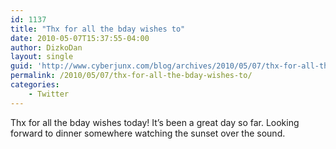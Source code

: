 ```yaml
---
id: 1137
title: "Thx for all the bday wishes to"
date: 2010-05-07T15:37:55-04:00
author: DizkoDan
layout: single
guid: 'http://www.cyberjunx.com/blog/archives/2010/05/07/thx-for-all-the-bday-wishes-to/'
permalink: /2010/05/07/thx-for-all-the-bday-wishes-to/
categories:
    - Twitter
---
```


Thx for all the bday wishes today! It’s been a great day so far. Looking forward to dinner somewhere watching the sunset over the sound.